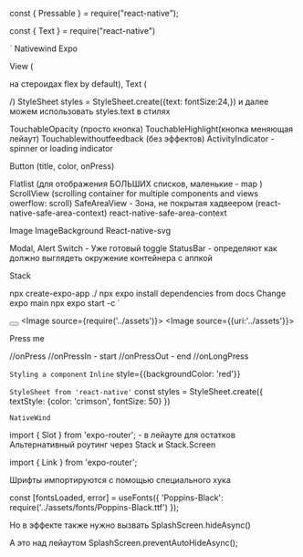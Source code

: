 const { Pressable } = require("react-native");

const { Text } = require("react-native")

`
Nativewind
Expo

View (<div> на стероидах flex by default), Text (<p>/<h>)
StyleSheet
styles = StyleSheet.create({text: fontSize:24,}) и далее можем использовать styles.text в стилях

TouchableOpacity (просто кнопка)
TouchableHighlight(кнопка меняющая лейаут)
Touchablewithoutfeedback (без эффектов)
ActivityIndicator - spinner or loading indicator

Button (title, color, onPress)

Flatlist (для отображения БОЛЬШИХ списков, маленькие - map )
ScrollView (scrolling container for multiple components and views owerflow: scroll)
SafeAreaView - Зона, не покрытая хадвеером (react-native-safe-area-context)
react-native-safe-area-context

Image
ImageBackground
React-native-svg

Modal, Alert
Switch - Уже готовый toggle
StatusBar - определяют как должно выглядеть окружение контейнера с аппкой

Stack

npx create-expo-app ./
npx expo install dependencies from docs
Change expo main
npx expo start -c
`
<Text>
<View></View>

<Button title="Button Text" color='' onPress=''></Button>
<Image source={require('../assets')}></Image>
<Image source={{uri:'../assets'}}></Image>

<Pressable>
    <Text>Press me</Text>
</Pressable>

//onPress
//onPressIn - start
//onPressOut - end
//onLongPress

`Styling a component`
`Inline`
style={{backgroundColor: 'red'}}

`StyleSheet from 'react-native'`
const styles = StyleSheet.create({
textStyle: {color: 'crimson', fontSize: 50}
})
<Text style={styles.textStyle}>

`NativeWind`

import { Slot } from 'expo-router'; - в лейауте для остатков
Альтернативный роутинг через Stack и Stack.Screen

<Stack>
    <Stack.Screen name="route" options={{headerShown: false}}/>
</Stack>
import { Link } from 'expo-router';
<Link href="/">

Шрифты импортируются с помощью специального хука

const [fontsLoaded, error] = useFonts({ 'Poppins-Black': require('../assets/fonts/Poppins-Black.ttf') });

Но в эффекте также нужно вызвать
SplashScreen.hideAsync()

А это над лейаутом
SplashScreen.preventAutoHideAsync();
